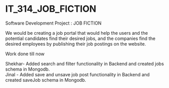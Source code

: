 # IT_314_JOB_FICTION
Software Development Project : JOB FICTION 

We would be creating a job portal that would help the users and the potential candidates find their desired jobs, and the companies find the desired employees by publishing their job postings on the website.

Work done till now

Shekhar- Added search and filter functionality in Backend and created jobs schema in Mongodb.
<br>
Jinal - Added save and unsave job post functionality in Backend and created saveJob schema in Mongodb. 
